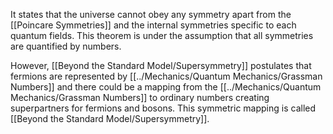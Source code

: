 It states that the universe cannot obey any symmetry apart from the [[Poincare Symmetries]] and the internal symmetries specific to each quantum fields. This theorem is under the assumption that all symmetries are quantified by numbers.

However, [[Beyond the Standard Model/Supersymmetry]] postulates that fermions are represented by [[../Mechanics/Quantum Mechanics/Grassman Numbers]] and there could be a mapping from the [[../Mechanics/Quantum Mechanics/Grassman Numbers]] to ordinary numbers creating superpartners for fermions and bosons. This symmetric mapping is called [[Beyond the Standard Model/Supersymmetry]].
